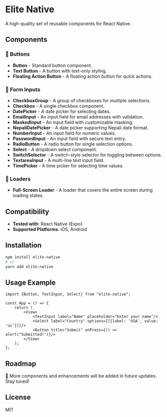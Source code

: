 # Elite Native

A high-quality set of reusable components for React Native.

## Components

### 📌 Buttons

- **Button** - Standard button component.
- **Text Button** - A button with text-only styling.
- **Floating Action Button** - A floating action button for quick actions.

### 📌 Form Inputs

- **CheckboxGroup** - A group of checkboxes for multiple selections.
- **Checkbox** - A single checkbox component.
- **DatePicker** - A date picker for selecting dates.
- **EmailInput** - An input field for email addresses with validation.
- **MaskedInput** - An input field with customizable masking.
- **NepaliDatePicker** - A date picker supporting Nepali date format.
- **NumberInput** - An input field for numeric values.
- **PasswordInput** - An input field with secure text entry.
- **RadioButton** - A radio button for single selection options.
- **Select** - A dropdown select component.
- **SwitchSelector** - A switch-style selector for toggling between options.
- **TextareaInput** - A multi-line text input field.
- **TimePicker** - A time picker for selecting time values.

### 📌 Loaders

- **Full-Screen Loader** - A loader that covers the entire screen during loading states.

## Compatibility

- **Tested with**: React Native (Expo)
- **Supported Platforms**: iOS, Android

## Installation

```sh
npm install elite-native
# or
yarn add elite-native
```

## Usage Example

```tsx
import {Button, TextInput, Select} from "elite-native";

const App = () => {
    return (
        <View>
            <TextInput label="Name" placeholder="Enter your name"/>
            <Select label="Country" options={[{label: 'USA', value: 'us'}]}/>
            <Button title="Submit" onPress={() => alert("Submitted!")}/>
        </View>
    );
};
```

## Roadmap

🚀 More components and enhancements will be added in future updates. Stay tuned!

## License

MIT

